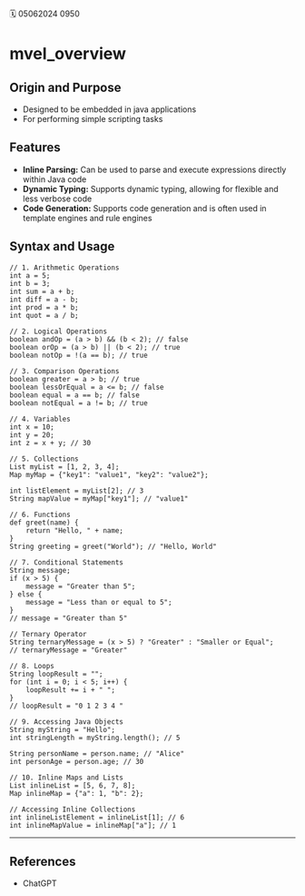 🗓️ 05062024 0950

# mvel_overview

## Origin and Purpose

- Designed to be embedded in java applications
- For performing simple scripting tasks

## Features

- **Inline Parsing:** Can be used to parse and execute expressions directly within Java code
- **Dynamic Typing:** Supports dynamic typing, allowing for flexible and less verbose code
- **Code Generation:** Supports code generation and is often used in template engines and rule engines

## Syntax and Usage

```mvel
// 1. Arithmetic Operations
int a = 5;
int b = 3;
int sum = a + b;
int diff = a - b;
int prod = a * b;
int quot = a / b;

// 2. Logical Operations
boolean andOp = (a > b) && (b < 2); // false
boolean orOp = (a > b) || (b < 2); // true
boolean notOp = !(a == b); // true

// 3. Comparison Operations
boolean greater = a > b; // true
boolean lessOrEqual = a <= b; // false
boolean equal = a == b; // false
boolean notEqual = a != b; // true

// 4. Variables
int x = 10;
int y = 20;
int z = x + y; // 30

// 5. Collections
List myList = [1, 2, 3, 4];
Map myMap = {"key1": "value1", "key2": "value2"};

int listElement = myList[2]; // 3
String mapValue = myMap["key1"]; // "value1"

// 6. Functions
def greet(name) {
	return "Hello, " + name;
}
String greeting = greet("World"); // "Hello, World"

// 7. Conditional Statements
String message;
if (x > 5) {
	message = "Greater than 5";
} else {
	message = "Less than or equal to 5";
}
// message = "Greater than 5"

// Ternary Operator
String ternaryMessage = (x > 5) ? "Greater" : "Smaller or Equal";
// ternaryMessage = "Greater"

// 8. Loops
String loopResult = "";
for (int i = 0; i < 5; i++) {
	loopResult += i + " ";
}
// loopResult = "0 1 2 3 4 "

// 9. Accessing Java Objects
String myString = "Hello";
int stringLength = myString.length(); // 5

String personName = person.name; // "Alice"
int personAge = person.age; // 30

// 10. Inline Maps and Lists
List inlineList = [5, 6, 7, 8];
Map inlineMap = {"a": 1, "b": 2};

// Accessing Inline Collections
int inlineListElement = inlineList[1]; // 6
int inlineMapValue = inlineMap["a"]; // 1
```

---

## References

- ChatGPT
